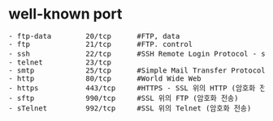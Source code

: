 # well-known port
<pre>
- ftp-data        20/tcp      #FTP, data  
- ftp             21/tcp      #FTP. control  
- ssh             22/tcp      #SSH Remote Login Protocol - ssh scp, sftp같은 프로토콜 및 포트 포워딩  
- telnet          23/tcp  
- smtp            25/tcp      #Simple Mail Transfer Protocol  
- http            80/tcp      #World Wide Web  
- https           443/tcp     #HTTPS - SSL 위의 HTTP (암호화 전송)  
- sftp            990/tcp     #SSL 위의 FTP (암호화 전송)
- sTelnet         992/tcp     #SSL 위의 Telnet (암호화 전송) 
</pre>
